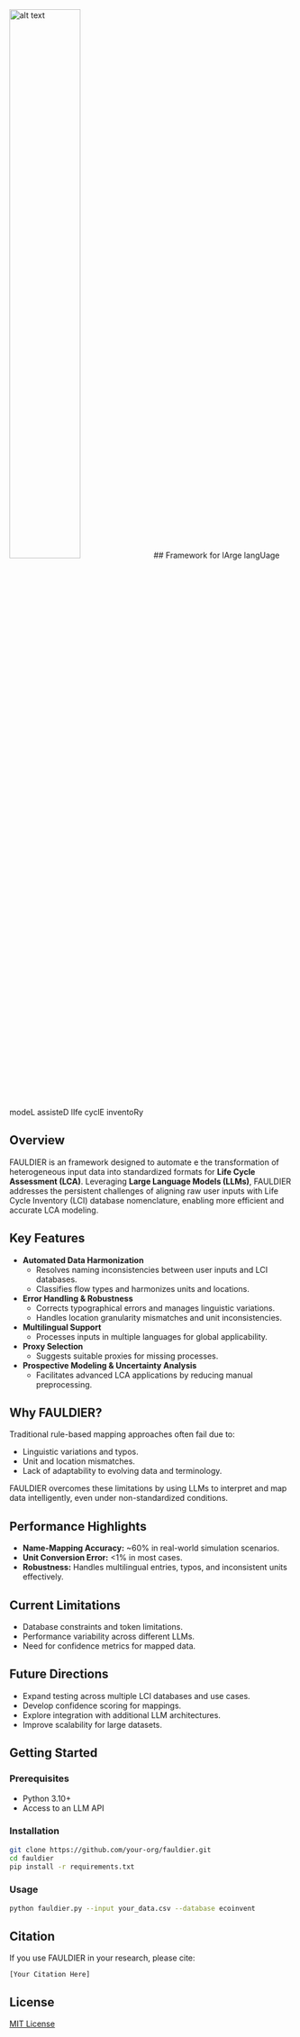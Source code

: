 <img src="fauldier_logo.svg" alt="alt text" width="50%" height="50%">
## Framework for lArge langUage modeL assisteD lIfe cyclE inventoRy



## Overview
FAULDIER is an framework designed to automate e the transformation of heterogeneous input data into standardized formats for **Life Cycle Assessment (LCA)**. Leveraging **Large Language Models (LLMs)**, FAULDIER addresses the persistent challenges of aligning raw user inputs with Life Cycle Inventory (LCI) database nomenclature, enabling more efficient and accurate LCA modeling.

## Key Features
- **Automated Data Harmonization**  
  - Resolves naming inconsistencies between user inputs and LCI databases.  
  - Classifies flow types and harmonizes units and locations.
- **Error Handling & Robustness**  
  - Corrects typographical errors and manages linguistic variations.  
  - Handles location granularity mismatches and unit inconsistencies.
- **Multilingual Support**  
  - Processes inputs in multiple languages for global applicability.
- **Proxy Selection**  
  - Suggests suitable proxies for missing processes.
- **Prospective Modeling & Uncertainty Analysis**  
  - Facilitates advanced LCA applications by reducing manual preprocessing.

## Why FAULDIER?
Traditional rule-based mapping approaches often fail due to:
- Linguistic variations and typos.
- Unit and location mismatches.
- Lack of adaptability to evolving data and terminology.

FAULDIER overcomes these limitations by using LLMs to interpret and map data intelligently, even under non-standardized conditions.

## Performance Highlights
- **Name-Mapping Accuracy:** ~60% in real-world simulation scenarios.
- **Unit Conversion Error:** <1% in most cases.
- **Robustness:** Handles multilingual entries, typos, and inconsistent units effectively.

## Current Limitations
- Database constraints and token limitations.
- Performance variability across different LLMs.
- Need for confidence metrics for mapped data.

## Future Directions
- Expand testing across multiple LCI databases and use cases.
- Develop confidence scoring for mappings.
- Explore integration with additional LLM architectures.
- Improve scalability for large datasets.

## Getting Started
### Prerequisites
- Python 3.10+
- Access to an LLM API 


### Installation
```bash
git clone https://github.com/your-org/fauldier.git
cd fauldier
pip install -r requirements.txt
```

### Usage
```bash
python fauldier.py --input your_data.csv --database ecoinvent
```

## Citation
If you use FAULDIER in your research, please cite:
```
[Your Citation Here]
```

## License
[MIT License](LICENSE)
